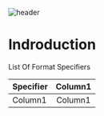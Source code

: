 ![header](https://capsule-render.vercel.app/api?type=soft&color=0:EEFF00,100:a82da8&height=300&section=header&text=Printf%20&fontSize=60&desc=Written%20by%20Jacob%20leon%20and%20Chapman%20Hunt%20&animation=fadeIn)

<h1>Indroduction</h1>
<p>List Of Format Specifiers</p>

<table>
    <thead>
        <tr>
            <th align="left">Specifier</th>
            <th align="center">Column1</th>
        </tr>
    </thead>
    <tbody>
        <tr>
            <td align="left">Column1</td>
            <td align="center">Column1</td>
        </tr>
    </tbody>
</table>


